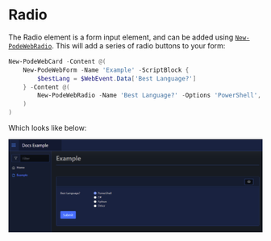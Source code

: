 # Radio

The Radio element is a form input element, and can be added using [`New-PodeWebRadio`](../../../Functions/Elements/New-PodeWebRadio). This will add a series of radio buttons to your form:

```powershell
New-PodeWebCard -Content @(
    New-PodeWebForm -Name 'Example' -ScriptBlock {
        $bestLang = $WebEvent.Data['Best Language?']
    } -Content @(
        New-PodeWebRadio -Name 'Best Language?' -Options 'PowerShell', 'C#', 'Python', 'Other'
    )
)
```

Which looks like below:

![radio](../../../images/radio.png)
